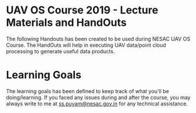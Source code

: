 # UAV OS Course 2019 - Lecture Materials and HandOuts
The following Handouts has been created to be used during NESAC UAV OS Course. The HandOuts will help in executing UAV data/point cloud processing to generate useful data products.

# Learning Goals
The learning goals has been defined to keep track of what you'll be doing/learning. If you faced any issues during and after the course, you may always write to me at ss.puyam@nesac.gov.in  for any technical assistance. 
